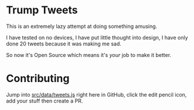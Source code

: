 # Trump Tweets
This is an extremely lazy attempt at doing something amusing.

I have tested on no devices, I have put little thought into design, 
I have only done 20 tweets because it was making me sad.

So now it's Open Source which means it's *your* job to make it better.

# Contributing
Jump into [src/data/tweets.js](https://github.com/davidgilbertson/trump-tweets/blob/master/src/data/tweets.js) right here in GitHub,
click the edit pencil icon, add your stuff then create a PR.